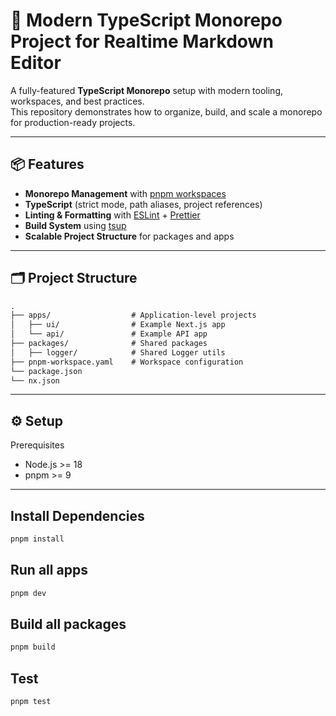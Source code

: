 # 🚀 Modern TypeScript Monorepo Project for Realtime Markdown Editor

A fully-featured **TypeScript Monorepo** setup with modern tooling, workspaces, and best practices.  
This repository demonstrates how to organize, build, and scale a monorepo for production-ready projects.

---

## 📦 Features

- **Monorepo Management** with [pnpm workspaces](https://pnpm.io/workspaces)
- **TypeScript** (strict mode, path aliases, project references)
- **Linting & Formatting** with [ESLint](https://eslint.org/) + [Prettier](https://prettier.io/)
- **Build System** using [tsup](https://nx.dev/)
- **Scalable Project Structure** for packages and apps

---

## 🗂️ Project Structure

```txt
.
├── apps/                  # Application-level projects
│   ├── ui/                # Example Next.js app
│   └── api/               # Example API app
├── packages/              # Shared packages
│   ├── logger/            # Shared Logger utils
├── pnpm-workspace.yaml    # Workspace configuration
└── package.json
└── nx.json
```

---

## ⚙️ Setup

Prerequisites
- Node.js >= 18
- pnpm >= 9

---

## Install Dependencies

```sh
pnpm install
```

## Run all apps

```sh
pnpm dev
```

## Build all packages

```sh
pnpm build
```

## Test

```sh
pnpm test
```